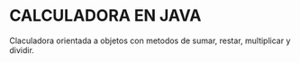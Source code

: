 # CALCULADORA EN JAVA

Claculadora orientada a objetos con metodos de sumar, restar, multiplicar y dividir.


